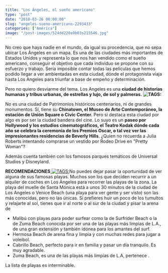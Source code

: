 ```yaml
---
title: "Los Ángeles, el sueño americano"
type: "post"
date: "2018-03-26 00:00:00"
slug: "angeles-sueno-americano-2293433"
categories: ["América"]
image: "/post-images/524dd220a9b03s215546.jpg"
---
```


   
  
No creo que haya nadie en el mundo, da igual su procedencia, que no sepa ubicar Los Ángeles en un mapa. Es una de las ciudades más importantes de Estados Unidos y representa lo que nos han vendido como el sueño americano, conseguir el objetivo que cada individuo se propone con su esfuerzo y trabajo. Sería imposible contar todas las películas que hemos podido llegar a ver ambientadas en esta ciudad, dónde el protagonista viaja hasta Los Angeles para triunfar a base de empeño y determinación.  
  
Pero no quiero desviarme del tema. Los Angeles es una **ciudad de historias humanas y tribus urbanas, de estrellas y lujo, de sol y palmeras.** **![ TAGS:](/post-images/524dd220a9b03s215546.jpg "santa monica by CEBImaginary.com")**  
  
No es una ciudad de Patrimonios históricos centenarios, ni de grandes monumentos. Sí, tiene su **Chinatown, el Museo de Arte Contemporáneo, la estación de Unión Square o Civic Center.** Pero si destaca esta ciudad por algo es por ser la ciudad bandera del cine. Lo suyo es un **paseo por Hollywood y los estudios cinematográficos, el Teatro Kodak dónde cada año se celebra la ceremonia de los Premios Oscar, o tal vez ver las impresionantes residencias de Beverly Hills**. ¿Quien no recuerda a Julia Roberts intentando comprarse un vestido por Rodeo Drive en "Pretty Woman"?  
  
Además cuenta también con los famosos parques temáticos de Universal Studios y Disneyland.  
  
**RECOMENDACIONES**[ ![ TAGS:](/post-images/524dd1475d7f4s170254.jpg "pier de Santa Monica by Dirk Dallas")](http://www.flickr.com/photos/dirkdallas/8429262564/sizes/z/in/photostream/)No puedes dejar pasar la oportunidad de ver alguna de sus famosas playas. Muchos son los que deciden recurrir a un alquiler de coches en Los Angeles para recorrer las playas de la zona. La playa del muelle de Santa Mónica está a unos 30 minutos de la ciudad de Los Angeles o Venice Beach (una playa para ver gente y ser visto) son las más conocidas, pero no las únicas. Si prefieres huir un poco de los tumultos y relajarte al sol, tienes que ir al norte o al sur de la ciudad y pisar la arena de

- Malibú con playas para poder surfear como la de Surfrider Beach o la de Zuma Beach conocida por ser una de las playas más limpias de L.A., de una gran extensión y también idónea para los amantes del surf.
- Hermosa Beach de arena fina y limpia y con muchas redes para jugar a voleibol.
- Cabrillo Beach, perfecto para ir en familia y pasar un día tranquilo. Es muy agradable.
- Zuma Beach, es una de las playas más límpias de L.A, pertenece .

La lista de playas es interminable.